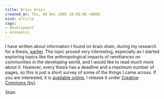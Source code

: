 ```yaml
---
title: Brain drain
created_at: Thu, 08 Dec 2005 18:56:00 +0000
kind: article
tags:
- development
- economics
---
```


I have written about information I found on brain drain, during my
research for a thesis,
[earlier](http://reganmian.net/blog/2005/10/02/ethiopian-doctors/). The
topic proved very interesting, especially as I started exploring topics
like the anthropological impacts of remittances on communities in the
developing world, and I would like to read much more about it. However,
every thesis has a deadline and a maximum number of pages, so this is
just a short survey of some of the things I came across. If you are
interested, it is [available
online.](http://reganmian.net/blog/files/Brain-Drain-Stian.pdf) I
release it under [Creative Commons
(by)](http://creativecommons.org/licenses/by/2.0/).

Stian
